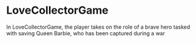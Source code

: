 # LoveCollectorGame
In LoveCollectorGame, the player takes on the role of a brave hero tasked with saving Queen Barbie, who has been captured during a war

